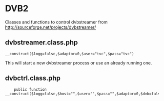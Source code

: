 DVB2
====

Classes and functions to control dvbstreamer from http://sourceforge.net/projects/dvbstreamer/

dvbstreamer.class.php
---------------------

````
__construct($logg=false,$adaptor=0,$user="tvc",$pass="tvc")
````

This will start a new dvbstreamer process or use an already running one.


dvbctrl.class.php
-----------------

````
    public function __construct($logg=false,$host="",$user="",$pass="",$adaptor=0,$dvb=false)
````
